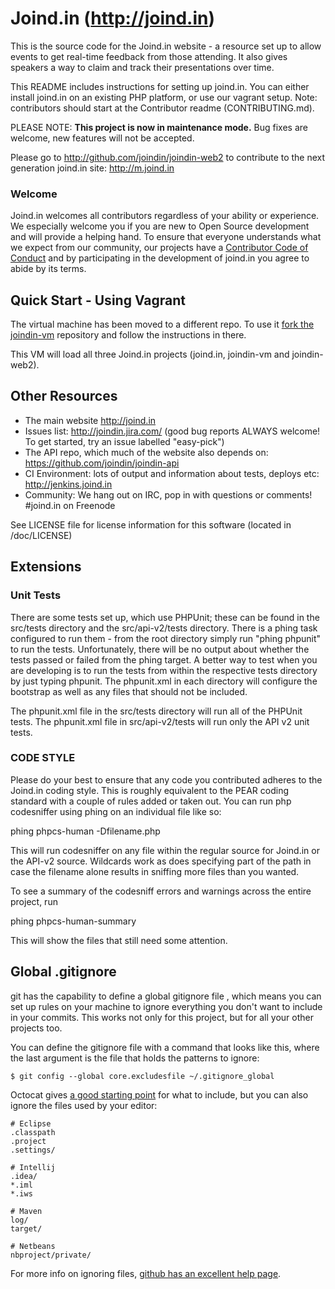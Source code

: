 # Joind.in (http://joind.in)

This is the source code for the Joind.in website - a resource set up to allow
events to get real-time feedback from those attending. It also gives speakers a
way to claim and track their presentations over time.

This README includes instructions for setting up joind.in. You can either install 
joind.in on an existing PHP platform, or use our vagrant setup. Note: contributors 
should start at the Contributor readme (CONTRIBUTING.md).

PLEASE NOTE: **This project is now in maintenance mode.**  Bug fixes are welcome, new features will not be accepted.

Please go to http://github.com/joindin/joindin-web2 to contribute to the next generation joind.in site: http://m.joind.in

### Welcome

Joind.in welcomes all contributors regardless of your ability or experience. We especially welcome
you if you are new to Open Source development and will provide a helping hand. To ensure that
everyone understands what we expect from our community, our projects have a [Contributor Code of
Conduct](CODE_OF_CONDUCT.md) and by participating in the development of joind.in you agree to abide
by its terms.

## Quick Start - Using Vagrant

The virtual machine has been moved to a different repo. To use it [fork the joindin-vm](https://github.com/joindin/joindin-vm) repository and follow the instructions in there.

This VM will load all three Joind.in projects (joind.in, joindin-vm and joindin-web2). 


## Other Resources

* The main website http://joind.in
* Issues list: http://joindin.jira.com/ (good bug reports ALWAYS welcome!  To get started, try an issue labelled "easy-pick")
* The API repo, which much of the website also depends on: https://github.com/joindin/joindin-api
* CI Environment: lots of output and information about tests, deploys etc: http://jenkins.joind.in
* Community: We hang out on IRC, pop in with questions or comments! #joind.in on Freenode

See LICENSE file for license information for this software
(located in /doc/LICENSE)

## Extensions

### Unit Tests

There are some tests set up, which use PHPUnit; these can be found in the
src/tests directory and the src/api-v2/tests directory.  There is a phing task
configured to run them - from the root directory simply run "phing phpunit" to run
the tests. Unfortunately, there will be no output about whether the tests passed
or failed from the phing target. A better way to test when you are developing is
to run the tests from within the respective tests directory by just typing
phpunit. The phpunit.xml in each directory will configure the bootstrap as well
as any files that should not be included.

The phpunit.xml file in the src/tests directory will run all of the PHPUnit tests.
The phpunit.xml file in src/api-v2/tests will run only the API v2 unit tests.

### CODE STYLE

Please do your best to ensure that any code you contributed adheres to the
Joind.in coding style. This is roughly equivalent to the PEAR coding standard with
a couple of rules added or taken out. You can run php codesniffer using phing on an
individual file like so:

phing phpcs-human -Dfilename.php

This will run codesniffer on any file within the regular source for Joind.in or the
API-v2 source. Wildcards work as does specifying part of the path in case the
filename alone results in sniffing more files than you wanted.

To see a summary of the codesniff errors and warnings across the entire project, run

phing phpcs-human-summary

This will show the files that still need some attention.

## Global .gitignore

git has the capability to define a global gitignore file , which means you can 
set up rules on your machine to ignore everything you don't want to include in 
your commits. This works not only for this project, but for all your other
projects too.

You can define the gitignore file with a command that looks like this, where the 
last argument is the file that holds the patterns to ignore: 

    $ git config --global core.excludesfile ~/.gitignore_global

Octocat gives [a good starting point](https://gist.github.com/octocat/9257657) for 
what to include, but you can also ignore the files used by your editor:

    # Eclipse
    .classpath
    .project
    .settings/
    
    # Intellij
    .idea/
    *.iml
    *.iws
        
    # Maven
    log/
    target/

    # Netbeans
    nbproject/private/

For more info on ignoring files, [github has an excellent help page](https://help.github.com/articles/ignoring-files/).
